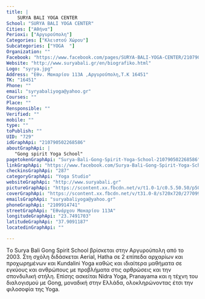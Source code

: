 ```yaml
---
title: |
    SURYA BALI YOGA CENTER
School: "SURYA BALI YOGA CENTER"
Cities: ["Αθήνα"]
Perioxi: ["Αργυρούπολη"]
Categories: ["Κλειστού Χώρου"]
Subcategories: ["YOGA  "]
Organization: ""
Facebook: "https://www.facebook.com/pages/SURYA-BALI-YOGA-CENTER/210790502268586?sk=timeline"
Website: "http://www.suryabali.gr/en/biografiko.html"
Logo: "syrya.jpg"
Address: "Εθν. Μακαρίου 113Α ,Αργυρούπολη,T.K 16451"
TK: "16451"
Phone: ""
email: "syryabaliyoga@yahoo.gr"
Courses: ""
Place: ""
Rensponsible: ""
Verified: ""
mobile: ""
type: ""
toPublish: ""
UID: "729"
idGraphApi: "210790502268586"
aboutGraphApi: | 
   "Gong spirit Yoga School"
pagetokenGraphApi: "Surya-Bali-Gong-Spirit-Yoga-School-210790502268586"
linkGraphApi: "https://www.facebook.com/Surya-Bali-Gong-Spirit-Yoga-School-210790502268586/"
checkinsGraphApi: "287"
categoryGraphApi: "Yoga Studio"
websiteGraphApi: "http://www.suryabali.gr"
pictureGraphApi: "https://scontent.xx.fbcdn.net/v/t1.0-1/c0.5.50.50/p50x50/199476_210801502267486_855969_n.jpg?oh=bdbda8d3f3e61e36ef38bcf2f811db26&amp;oe=5B474647"
coverGraphApi: "https://scontent.xx.fbcdn.net/v/t31.0-8/s720x720/27709972_2043366452344306_9038315415847023753_o.jpg?oh=2b753673d19b34de92f715f93e4a856d&amp;oe=5B373592"
emailsGraphApi: "suryabaliyoga@yahoo.gr"
phoneGraphApi: "2109914741"
streetGraphApi: "Εθνάρχου Μακαρίου 113Α"
longitudeGraphApi: "23.7491703"
latitudeGraphApi: "37.9091187"
locatedinGraphApi: ""

---
```


Tο Surya Bali Gong Spirit School βρίσκεται στην Αργυρούπολη από το 2003. Στη σχόλη διδάσκεται Aerial, Hatha σε 2 επίπεδα αρχαρίων και προχωρημένων και Kundalini Yoga καθώς και ιδιαίτερα μαθήματα σε εγκύους και ανθρώπους με προβλήματα στις αρθρώσεις και την σπονδυλική στήλη. Επίσης ασκείται Nidra Yoga, Pranayama και η τέχνη του διαλογισμού με Gong, μοναδική στην Ελλάδα, ολοκληρώνοντας έτσι την φιλοσοφία της Yoga.

